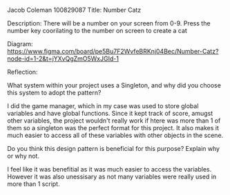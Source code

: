 Jacob Coleman 100829087
Title: Number Catz

Description: There will be a number on your screen from 0-9. Press the number key coorilating to the number on screen to create a cat

Diagram: https://www.figma.com/board/pe5Bu7F2WvfeBRKnj04Bec/Number-Catz?node-id=1-2&t=jYXvQgZmO5WxJGId-1 

Reflection:

What system within your project uses a Singleton, and why did you choose this system to adopt the pattern? 

I did the game manager, which in my case was used to store global variables and have global functions.
Since it kept track of score, amugst other variables, the project wouldn't really work if htere was more than 1 of them so a singleton was the perfect format for this project.
It also makes it much easier to access all of these variables with other objects in the scene.

Do you think this design pattern is beneficial for this purpose? Explain why or why not.

I feel like it was benefitial as it was much easier to access the variables. However it was also unessisary as not many variables were really used in more than 1 script.
